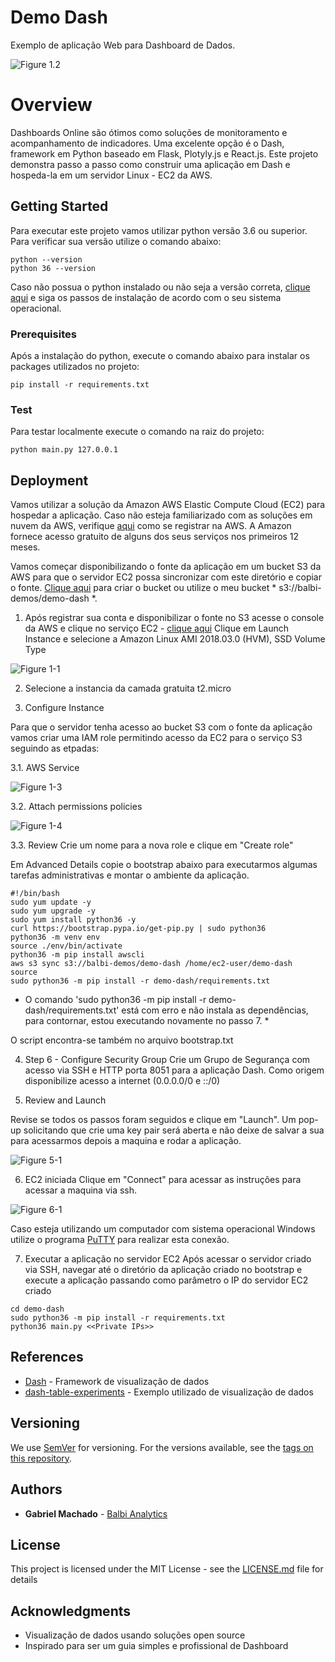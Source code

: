 # Demo Dash 

Exemplo de aplicação Web para Dashboard de Dados.  

![Figure 1.2](https://github.com/plotly/dash-table-experiments/raw/master/images/DataTable.gif)

# Overview

Dashboards Online são ótimos como soluções de monitoramento e acompanhamento de indicadores. 
Uma excelente opção é o Dash, framework em Python baseado em Flask, Plotyly.js e React.js. 
Este projeto demonstra passo a passo como construir uma aplicação em Dash e hospeda-la em um servidor Linux - EC2 da AWS. 

## Getting Started

Para executar este projeto vamos utilizar python versão 3.6 ou superior. Para verificar sua versão utilize o comando abaixo:

```
python --version 
python 36 --version
```

Caso não possua o python instalado ou não seja a versão correta, [clique aqui](https://wiki.python.org/moin/BeginnersGuide/Download) e siga os passos de instalação de acordo com o seu sistema operacional.

### Prerequisites

Após a instalação do python, execute o comando abaixo para instalar os packages utilizados no projeto:

```
pip install -r requirements.txt
```

### Test

Para testar localmente execute o comando na raiz do projeto:

```
python main.py 127.0.0.1
```


## Deployment

Vamos utilizar a solução da Amazon AWS Elastic Compute Cloud (EC2) para hospedar a aplicação.
Caso não esteja familiarizado com as soluções em nuvem da AWS, verifique [aqui](https://aws.amazon.com/pt/ec2/?sc_channel=PS&sc_campaign=acquisition_BR&sc_publisher=google&sc_medium=english_ec2_b&sc_content=ec2_e&sc_detail=ec2&sc_category=ec2&sc_segment=176355371727&sc_matchtype=e&sc_country=BR&s_kwcid=AL!4422!3!176355371727!e!!g!!ec2&ef_id=WkYTxQAAAK4HvA8g:20180702213413:s) como se registrar na AWS. A Amazon fornece acesso gratuito de alguns dos seus serviços nos primeiros 12 meses. 

Vamos começar disponibilizando o fonte da aplicação em um bucket S3 da AWS para que o servidor EC2 possa sincronizar com este diretório e copiar o fonte. [Clique aqui](https://s3.console.aws.amazon.com/s3) para criar o bucket ou utilize o meu bucket * s3://balbi-demos/demo-dash *. 

1. Após registrar sua conta e disponibilizar o fonte no S3 acesse o console da AWS e clique no serviço EC2 - [clique aqui](https://console.aws.amazon.com/ec2)
Clique em Launch Instance e selecione a Amazon Linux AMI 2018.03.0 (HVM), SSD Volume Type

![Figure 1-1](https://s3.amazonaws.com/balbi-demos/aws1.png "Figure 1-1")

2. Selecione a instancia da camada gratuita t2.micro

3. Configure Instance

Para que o servidor tenha acesso ao bucket S3 com o fonte da aplicação vamos criar uma IAM role permitindo acesso da EC2 para o serviço S3 seguindo as etpadas:

3.1. AWS Service

![Figure 1-3](https://d2908q01vomqb2.cloudfront.net/22d200f8670dbdb3e253a90eee5098477c95c23d/2017/11/15/1-trust1-693x630.png "Figure 1-3")

3.2. Attach permissions policies 

![Figure 1-4](https://d2wh20haedxe3f.cloudfront.net/sites/default/files/4_7.png "Figure 1-4")

3.3. Review 
Crie um nome para a nova role e clique em "Create role"

Em Advanced Details copie o bootstrap abaixo para executarmos algumas tarefas administrativas e montar o ambiente da aplicação.

```
#!/bin/bash
sudo yum update -y
sudo yum upgrade -y
sudo yum install python36 -y
curl https://bootstrap.pypa.io/get-pip.py | sudo python36
python36 -m venv env
source ./env/bin/activate
python36 -m pip install awscli
aws s3 sync s3://balbi-demos/demo-dash /home/ec2-user/demo-dash
source
sudo python36 -m pip install -r demo-dash/requirements.txt
```

* O comando 'sudo python36 -m pip install -r demo-dash/requirements.txt' está com erro e não instala as dependências, para contornar, estou executando novamente no passo 7. * 

O script encontra-se também no arquivo bootstrap.txt

4. Step 6 - Configure Security Group 
Crie um Grupo de Segurança com acesso via SSH e HTTP porta 8051 para a aplicação Dash. Como origem disponibilize acesso a internet (0.0.0.0/0 e ::/0) 

5. Review and Launch 

Revise se todos os passos foram seguidos e clique em "Launch".
Um pop-up solicitando que crie uma key pair será aberta e não deixe de salvar a sua para acessarmos depois a maquina e rodar a aplicação.

![Figure 5-1](https://docs.aws.amazon.com/quickstarts/latest/vmlaunch/images/vm-new-key-pair.png "Figure 5-1")

6. EC2 iniciada
Clique em "Connect" para acessar as instruções para acessar a maquina via ssh. 

![Figure 6-1](https://www.nginx.com/wp-content/uploads/2017/11/aws-nlb-instance-connect.png "Figure 6-1")

Caso esteja utilizando um computador com sistema operacional Windows utilize o programa [PuTTY](https://www.putty.org/) para realizar esta conexão.

7. Executar a aplicação no servidor EC2
Após acessar o servidor criado via SSH, navegar até o diretório da aplicação criado no bootstrap e execute a aplicação passando como parâmetro o IP do servidor EC2 criado

```
cd demo-dash
sudo python36 -m pip install -r requirements.txt
python36 main.py <<Private IPs>>
```

## References

* [Dash](https://dash.plot.ly/) - Framework de visualização de dados
* [dash-table-experiments](https://github.com/plotly/dash-table-experiments) - Exemplo utilizado de visualização de dados


## Versioning

We use [SemVer](http://semver.org/) for versioning. For the versions available, see the [tags on this repository](https://github.com/your/project/tags). 

## Authors

* **Gabriel Machado** - [Balbi Analytics](http://balbi-site.s3-website-sa-east-1.amazonaws.com/)


## License

This project is licensed under the MIT License - see the [LICENSE.md](LICENSE.md) file for details

## Acknowledgments

* Visualização de dados usando soluções open source
* Inspirado para ser um guia simples e profissional de Dashboard

